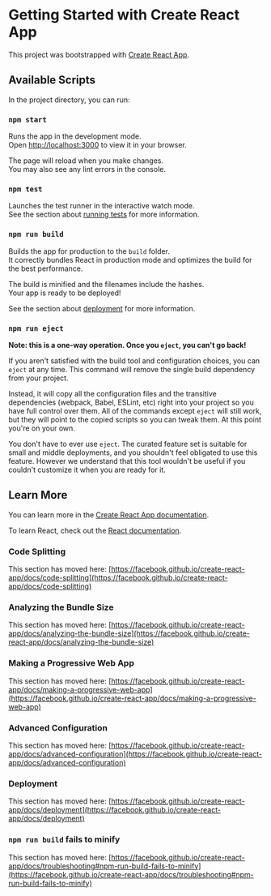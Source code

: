 # Getting Started with Create React App

This project was bootstrapped with [Create React App](https://github.com/facebook/create-react-app).

## Available Scripts

In the project directory, you can run:

### `npm start`

Runs the app in the development mode.\
Open [http://localhost:3000](http://localhost:3000) to view it in your browser.

The page will reload when you make changes.\
You may also see any lint errors in the console.

### `npm test`

Launches the test runner in the interactive watch mode.\
See the section about [running tests](https://facebook.github.io/create-react-app/docs/running-tests) for more information.

### `npm run build`

Builds the app for production to the `build` folder.\
It correctly bundles React in production mode and optimizes the build for the best performance.

The build is minified and the filenames include the hashes.\
Your app is ready to be deployed!

See the section about [deployment](https://facebook.github.io/create-react-app/docs/deployment) for more information.

### `npm run eject`

**Note: this is a one-way operation. Once you `eject`, you can't go back!**

If you aren't satisfied with the build tool and configuration choices, you can `eject` at any time. This command will remove the single build dependency from your project.

Instead, it will copy all the configuration files and the transitive dependencies (webpack, Babel, ESLint, etc) right into your project so you have full control over them. All of the commands except `eject` will still work, but they will point to the copied scripts so you can tweak them. At this point you're on your own.

You don't have to ever use `eject`. The curated feature set is suitable for small and middle deployments, and you shouldn't feel obligated to use this feature. However we understand that this tool wouldn't be useful if you couldn't customize it when you are ready for it.

## Learn More

You can learn more in the [Create React App documentation](https://facebook.github.io/create-react-app/docs/getting-started).

To learn React, check out the [React documentation](https://reactjs.org/).

### Code Splitting

This section has moved here: [https://facebook.github.io/create-react-app/docs/code-splitting](https://facebook.github.io/create-react-app/docs/code-splitting)

### Analyzing the Bundle Size

This section has moved here: [https://facebook.github.io/create-react-app/docs/analyzing-the-bundle-size](https://facebook.github.io/create-react-app/docs/analyzing-the-bundle-size)

### Making a Progressive Web App

This section has moved here: [https://facebook.github.io/create-react-app/docs/making-a-progressive-web-app](https://facebook.github.io/create-react-app/docs/making-a-progressive-web-app)

### Advanced Configuration

This section has moved here: [https://facebook.github.io/create-react-app/docs/advanced-configuration](https://facebook.github.io/create-react-app/docs/advanced-configuration)

### Deployment

This section has moved here: [https://facebook.github.io/create-react-app/docs/deployment](https://facebook.github.io/create-react-app/docs/deployment)

### `npm run build` fails to minify

This section has moved here: [https://facebook.github.io/create-react-app/docs/troubleshooting#npm-run-build-fails-to-minify](https://facebook.github.io/create-react-app/docs/troubleshooting#npm-run-build-fails-to-minify)



<!-- 
This React code snippet is designed to create a sticky header that hides when the user scrolls down and shows when the user scrolls up. Let's break down the code to understand how it works:

1. Ref Creation:
const headerRef = useRef(null);
useRef is a React hook that creates a reference to a DOM element. Here, it initializes headerRef to be null initially. This reference will later be attached to the header element in your JSX.

2. useEffect Hook:

useEffect(() => {
  let prevScrollPos = window.scrollY;

useEffect is a React hook that runs side effects in function components. In this case, it runs once when the component mounts (because the dependency array is empty).
let prevScrollPos = window.scrollY; stores the initial scroll position of the window.

3. Scroll Event Listener:

const handleScroll = () => {
  const currentScrollPos = window.scrollY;
  const headerElement = headerRef.current;
  if (!headerElement) {
    return;
  }
  if (prevScrollPos > currentScrollPos) {
    headerElement.style.transform = "translateY(0)";
  } else {
    headerElement.style.transform = "translateY(-200px)";
  }
  prevScrollPos = currentScrollPos;
};

handleScroll is a function that gets called whenever the user scrolls the window.
currentScrollPos stores the current vertical scroll position.
headerElement gets the current DOM element referenced by headerRef.
The function checks if the header element exists. If not, it returns early.
If the previous scroll position (prevScrollPos) is greater than the current scroll position (currentScrollPos), it means the user is scrolling up, so the header should be shown (translateY(0)).
If the previous scroll position is less than the current scroll position, the user is scrolling down, so the header should be hidden (translateY(-200px)).
The previous scroll position is then updated to the current scroll position.

4. Adding and Cleaning Up the Event Listener:
window.addEventListener('scroll', handleScroll);

return () => {
  window.removeEventListener('scroll', handleScroll);
};

window.addEventListener('scroll', handleScroll); adds the handleScroll function as a listener for the scroll event on the window. This means handleScroll will be called whenever the user scrolls.
The return function in useEffect is a cleanup function that removes the scroll event listener when the component unmounts. This prevents memory leaks by ensuring the event listener is removed.

Full Component Example:
Here’s how you might use the above logic in a functional component:

import React, { useRef, useEffect } from 'react';

const StickyHeader = () => {
  const headerRef = useRef(null);

  useEffect(() => {
    let prevScrollPos = window.scrollY;

    const handleScroll = () => {
      const currentScrollPos = window.scrollY;
      const headerElement = headerRef.current;
      if (!headerElement) {
        return;
      }
      if (prevScrollPos > currentScrollPos) {
        headerElement.style.transform = "translateY(0)";
      } else {
        headerElement.style.transform = "translateY(-200px)";
      }
      prevScrollPos = currentScrollPos;
    };

    window.addEventListener('scroll', handleScroll);

    return () => {
      window.removeEventListener('scroll', handleScroll);
    };
  }, []);

  return (
    <header ref={headerRef} style={{ transition: 'transform 0.3s ease' }}>
      {/* Your header content */}
    </header>
  );
};

export default StickyHeader;

    // Header sticky functionality
    // Step one: useRef initialization
    const headerRef = useRef(null);

    // Step two: useEffect Hook
    useEffect(() => {
        let prevScrollPos = window.scrollY;

        // Step three: scroll event listener
        const handleScroll = () => {
        const currentScrollPos = window.scrollY;
        const headerElement = headerRef.current;
        if (!headerElement) {
            return;
        }
        if (prevScrollPos > currentScrollPos) {
            headerElement.style.transform = "translateY(0)";
        } else {
            headerElement.style.transform = "translateY(-200px)";
        }
        prevScrollPos = currentScrollPos;
        };

        // Step four: Adding and cleaning up the event listener
        window.addEventListener('scroll', handleScroll);
        return () => {
        window.removeEventListener('scroll', handleScroll);
        };
    }, []); // Empty dependency array ensures this effect runs only once

 -->

 <!-- 
 THE INDEX JS FILE

import React from 'react';
import ReactDOM from 'react-dom/client';
import './App.css';
import App from './App';
import reportWebVitals from './reportWebVitals';
import { BrowserRouter } from 'react-router-dom';
import {ThemeProvider} from './component/Header/DarkMode';
import { ChakraProvider } from '@chakra-ui/react';
import { AlertProvider } from './component/Main/AlertMessage/AlertContext';
import "slick-carousel/slick/slick.css";
import "slick-carousel/slick/slick-theme.css";

const root = ReactDOM.createRoot(document.getElementById('root'));
root.render( 
  <React.StrictMode>
    <ThemeProvider>
      <BrowserRouter>
        <AlertProvider>
          <ChakraProvider>
            <App />
          </ChakraProvider>
        </AlertProvider>
      </BrowserRouter>
    </ThemeProvider>
  </React.StrictMode>
);
  -->

  <!-- 
  THE APP.js file

  import React from "react";
import Header from './component/Header/Header';
import Home from './component/Main/Home';
import About from './component/Main/About';
import Services from "./component/Main/Services";
import Videos from './component/Main/Videos'; 
import Contact from './component/Main/Contact';
import Footer from "./component/Footer/Footer";
import { Routes, Route } from 'react-router-dom';
import { useTheme } from './component/Header/DarkMode';
import ScrollingText from "./component/Main/ScrollingText";
import Alert from "./component/Main/AlertMessage/Alert";

function App() {
  const { theme } = useTheme();
  return (
        <main className={`container ${theme === 'light' ? 'dark-mode' : 'light'}`}>
          <Header />
          <Routes>        
            <Route path="/" element={<Home />} /> 
            <Route path="/home" element={<Home />} />
            <Route path="/about" element={<About />} />
            <Route path="/services" element={<Services />} />
            <Route path="/videos" element={<Videos />} />
            <Route path="/contact" element={<Contact />} />
          </Routes>
          <ScrollingText/>
          {/* <About/> */}
          {/* <Services/> */}
          {/* <Videos/> */}
          {/* <Contact/> */}
          <Footer />
          <Alert/>          
        </main>
  ) 
}
THIS IS THE STRUCTURE FOR MULTIPLE PAGES
   -->

   <!-- 
   Header js file

   import { useState, useEffect } from 'react';
import navbarItems from './Data/Data'; // Importing navbarItems from data.js
import { FaBars, FaXmark } from "react-icons/fa6";
import { Link, NavLink } from 'react-router-dom';
import SocialMedia from './SocialMedia';
import LogoImage from './Images/1.png';
import Switch from './Switch';
import { useTheme } from './DarkMode';
import './HeaderSass/index_header.css';


export default function Header() {

    const { theme } = useTheme();

    // we create a useState and initialize the MobileMenuOpen to false
    const [mobileMenuOpen, setMobileMenuOpen] = useState(false);
    // we initialize the hamburgerColor to black
    const [hamburgerColor, setHamburgerColor] = useState(theme === 'light' ? '#ffffff' : '#000000');
    // Store the initial hamburger color
    const initialHamburgerColor = theme === 'light' ? '#ffffff' : '#000000';
    // we initialize the show icon to false
    const [showIcon, setShowIcon] = useState(false);

    // with this function we change me menu on click
    const handleHamburger = ()=>{
        setMobileMenuOpen(!mobileMenuOpen);
        // NOTE: onclick we change not the hamburgerColor but  "mobileMenuOpen" inside the setHamburgerColor function to change it color
        setHamburgerColor(mobileMenuOpen ? initialHamburgerColor : '#ffffff');
    }

    // This function remove the menu on clicking an element
    const handleNavLink = () => {
        if (window.innerWidth < 768) {
            setMobileMenuOpen(false); // Close the mobile menu when a navigation item is clicked
        }
    }

    // useEffect to handle the navigation element's icon
    useEffect(()=>{
        const handleResize = () =>{
            if(window.innerWidth < 768){
                setShowIcon(true);
            } else{
                setShowIcon(false);
            }
        }

        window.addEventListener("resize", handleResize);
        return () => window.removeEventListener("resize", handleResize);
    }, [])

    
    return (
        <div className={`Header ${theme === 'light' ? 'dark-mode' : 'light'}`} >

            {/* logo */}
            <div className='Header__logo'>
                <Link to='/home' className="LinkName">
                    <img className="Header__logo__picture" src={LogoImage} alt="photo_logo" />
                    <h3 className="Header__logo__name">
                        Spencer.
                    </h3>
                </Link>
            </div>

            {/* navigation */}
            {/* to show the menu on click we  create a function on nav element */}
            <nav className={`Header__navbar ${mobileMenuOpen ? 'open' : ''}`}>
                <ul>
                    {navbarItems.map(item => (
                        <li key={item.id}>
                            <NavLink 
                                to={item.url}
                                title={item.title}
                                onClick={handleNavLink} // Call handleNavLink when a navigation item is clicked
                            >
                                {/* this code show/hide this icon on small and wide devices */}
                                {showIcon && <span>{item.icon}</span>}
                                <span>{item.title}</span>
                            </NavLink>
                        </li>
                    ))}
                </ul>
                {/* social-media */}
                <SocialMedia />
            </nav>

            {/* button */}
            <div className='Header__contact'>
                <Switch/>
                    <NavLink className="Header__contact__contactMe" to='/contact'>
                        <button>Contact</button>
                    </NavLink>
                <button className="Header__contact__hamburgerBtn" onClick={handleHamburger}>
                    {mobileMenuOpen ? <FaXmark color={hamburgerColor} /> : <FaBars color={initialHamburgerColor} />}
                </button>
            </div>
        </div>
    );
}
    -->
<!-- 
TO LINK THE FRONTEND AND BACKEND

Pour démarrer à la fois votre frontend et votre backend, vous pouvez utiliser concurrently que vous avez déjà dans vos dépendances. Vous devrez créer des scripts pour démarrer le serveur backend et le client frontend.

Pour le développement(lancer le frontend and backend)
npm start 

Pour la production (lancer le frontend and backend)
npm run start:backend:prod
npm run start:frontend
 -->

 <!-- 
 script initial:
    "build": "react-scripts build",
    "test": "react-scripts test",
    "eject": "react-scripts eject"
  -->